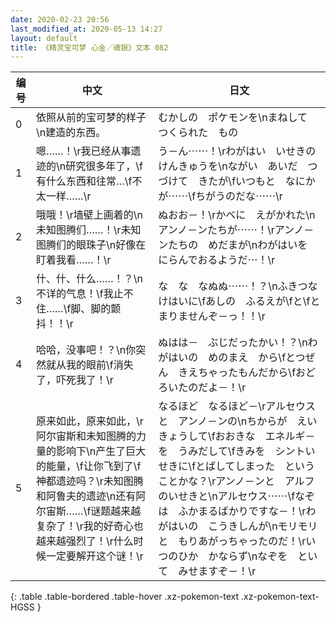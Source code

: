 ```yaml
---
date: 2020-02-23 20:56
last_modified_at: 2020-05-13 14:27
layout: default
title: 《精灵宝可梦 心金／魂银》文本 082
---
```

| 编号 | 中文 | 日文 |
| ---- | ---- | ---- |
| 0 | 依照从前的宝可梦的样子\n建造的东西。 | むかしの　ポケモンを\nまねして　つくられた　もの |
| 1 | 嗯……！\r我已经从事遗迹的\n研究很多年了，\f有什么东西和往常…\f不太一样……\r | う－ん⋯⋯！\rわがはい　いせきの　けんきゅうを\nながい　あいだ　つづけて　きたが\fいつもと　なにかが⋯⋯\fちがうのだな⋯⋯\r |
| 2 | 哦哦！\r墙壁上画着的\n未知图腾们……！\r未知图腾们的眼珠子\n好像在盯着我看……！\r | ぬおお－！\rかべに　えがかれた\nアンノ－ンたちが⋯⋯！\rアンノ－ンたちの　めだまが\nわがはいを　にらんでおるようだ⋯！\r |
| 3 | 什、什、什么……！？\n不详的气息！\f我止不住……\f脚、脚的颤抖！！\r | な　な　なぬぬ⋯⋯！？\nふきつな　けはいに\fあしの　ふるえが\fと\fとまりませんぞ－っ！！\r |
| 4 | 哈哈，没事吧！？\n你突然就从我的眼前\f消失了，吓死我了！\r | ぬはは－　ぶじだったかい！？\nわがはいの　めのまえ　から\fとつぜん　きえちゃったもんだから\fおどろいたのだよ－！\r |
| 5 | 原来如此，原来如此，\r阿尔宙斯和未知图腾的力量的影响下\n产生了巨大的能量，\f让你飞到了\f神都遗迹吗？\r未知图腾和阿鲁夫的遗迹\n还有阿尔宙斯……\f谜题越来越复杂了！\r我的好奇心也越来越强烈了！\r什么时候一定要解开这个谜！\r | なるほど　なるほど－\rアルセウスと　アンノ－ンの\nちからが　えいきょうして\fおおきな　エネルギ－を　うみだして\fきみを　シントいせきに\fとばしてしまった　ということかな？\rアンノ－ンと　アルフのいせきと\nアルセウス⋯⋯\fなぞは　ふかまるばかりですな－！\rわがはいの　こうきしんが\nモリモリと　もりあがっちゃったのだ！\rいつのひか　かならず\nなぞを　といて　みせますぞ－！\r |
{: .table .table-bordered .table-hover .xz-pokemon-text .xz-pokemon-text-HGSS }